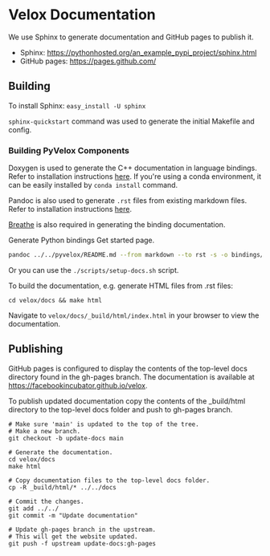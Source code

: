 # Velox Documentation

We use Sphinx to generate documentation and GitHub pages to publish it.
- Sphinx: https://pythonhosted.org/an_example_pypi_project/sphinx.html
- GitHub pages: https://pages.github.com/

## Building

To install Sphinx: `easy_install -U sphinx`

`sphinx-quickstart` command was used to generate the initial Makefile and config.

### Building PyVelox Components

Doxygen is used to generate the C++ documentation in language bindings. 
Refer to installation instructions [here](https://www.doxygen.nl/manual/install.html).
If you're using a conda environment, it can be easily installed by `conda install` command.

Pandoc is also used to generate `.rst` files from existing markdown files. Refer to installation
instructions [here](https://pandoc.org/installing.html).

[Breathe](https://github.com/breathe-doc/breathe) is also required in generating the binding documentation.

Generate Python bindings Get started page.

```bash
pandoc ../../pyvelox/README.md --from markdown --to rst -s -o bindings/python/README_generated_pyvelox.rst
```

Or you can use the `./scripts/setup-docs.sh` script.

To build the documentation, e.g. generate HTML files from .rst files:

`cd velox/docs && make html`

Navigate to
`velox/docs/_build/html/index.html` in your browser to view the documentation.

## Publishing

GitHub pages is configured to display the contents of the top-level docs directory
found in the gh-pages branch. The documentation is available at
https://facebookincubator.github.io/velox.

To publish updated documentation copy the contents of the _build/html
directory to the top-level docs folder and push to gh-pages branch.

```
# Make sure 'main' is updated to the top of the tree.
# Make a new branch.
git checkout -b update-docs main

# Generate the documentation.
cd velox/docs
make html

# Copy documentation files to the top-level docs folder.
cp -R _build/html/* ../../docs

# Commit the changes.
git add ../../
git commit -m "Update documentation"

# Update gh-pages branch in the upstream.
# This will get the website updated.
git push -f upstream update-docs:gh-pages
```
